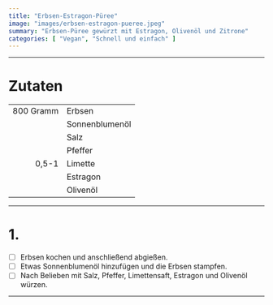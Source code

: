 ```yaml
---
title: "Erbsen-Estragon-Püree"
image: "images/erbsen-estragon-pueree.jpeg"
summary: "Erbsen-Püree gewürzt mit Estragon, Olivenöl und Zitrone"
categories: [ "Vegan", "Schnell und einfach" ]
---
```


---

# Zutaten

|           |                |
|----------:|:---------------|
| 800 Gramm | Erbsen         |
|           | Sonnenblumenöl |
|           | Salz           |
|           | Pfeffer        |
|     0,5-1 | Limette        |
|           | Estragon       |
|           | Olivenöl       |

---

# 1.

- [ ] Erbsen kochen und anschließend abgießen.
- [ ] Etwas Sonnenblumenöl hinzufügen und die Erbsen stampfen.
- [ ] Nach Belieben mit Salz, Pfeffer, Limettensaft, Estragon und Olivenöl würzen.

---
